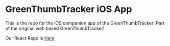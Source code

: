 # GreenThumbTracker iOS App

This is the repo for the iOS companion app of the GreenThumbTracker! Part of the original web based GreenThumbTracker! 

Our React Repo is [Here](https://github.com/aaron-parker-cs/greenthumbtracker.git)
